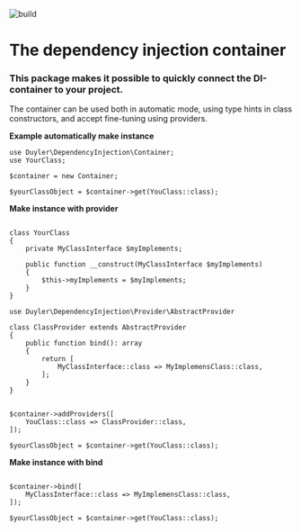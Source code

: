 ![build](https://github.com/duyler/dependency-injection/workflows/build/badge.svg)
# The dependency injection container

### This package makes it possible to quickly connect the DI-container to your project.

The container can be used both in automatic mode, using type hints in class constructors, and accept fine-tuning using providers.


**Example automatically make instance**

```
use Duyler\DependencyInjection\Container;
use YourClass;

$container = new Container;

$yourClassObject = $container->get(YouClass::class);

```

**Make instance with provider**

```

class YourClass
{
    private MyClassInterface $myImplements;
    
    public function __construct(MyClassInterface $myImplements)
    {
        $this->myImplements = $myImplements;
    }
}

```

```
use Duyler\DependencyInjection\Provider\AbstractProvider

class ClassProvider extends AbstractProvider
{
    public function bind(): array
    {
        return [
            MyClassInterface::class => MyImplemensClass::class,
        ];
    }
}

```

```

$container->addProviders([
    YouClass::class => ClassProvider::class,
]);

$yourClassObject = $container->get(YouClass::class);

```

**Make instance with bind**

```

$container->bind([
    MyClassInterface::class => MyImplemensClass::class,
]);

$yourClassObject = $container->get(YouClass::class);

```
